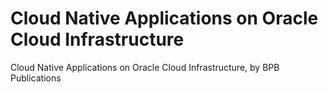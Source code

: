 # Cloud Native Applications on Oracle Cloud Infrastructure
 Cloud Native Applications on Oracle Cloud Infrastructure, by BPB Publications

